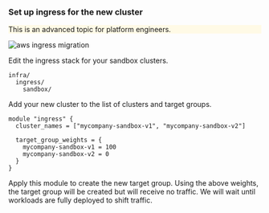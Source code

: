 
### Set up ingress for the new cluster

<div class="panel" style="background-color: #FFFAE6;border-width: 1px;">

<div class="panelContent" style="background-color: #FFFAE6;">

This is an advanced topic for platform engineers.

</div>

</div>

![aws ingress migration](./images/aws-ingress-migration.png)

Edit the ingress stack for your sandbox clusters.

<div class="code panel pdl" style="border-width: 1px;">

<div class="codeContent panelContent pdl">

``` syntaxhighlighter-pre
infra/
  ingress/
    sandbox/
```

</div>

</div>

Add your new cluster to the list of clusters and target groups.

<div class="code panel pdl" style="border-width: 1px;">

<div class="codeContent panelContent pdl">

``` syntaxhighlighter-pre
module "ingress" {
  cluster_names = ["mycompany-sandbox-v1", "mycompany-sandbox-v2"]

  target_group_weights = {
    mycompany-sandbox-v1 = 100
    mycompany-sandbox-v2 = 0
  }
}
```

</div>

</div>

Apply this module to create the new target group. Using the above
weights, the target group will be created but will receive no traffic.
We will wait until workloads are fully deployed to shift traffic.
